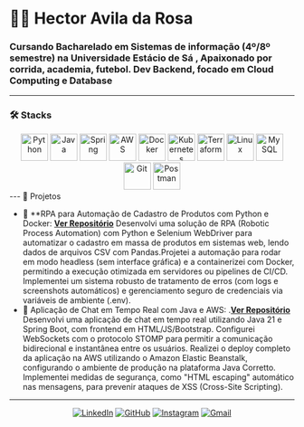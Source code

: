   
# 👨‍💻 Hector Avila da Rosa 
### Cursando Bacharelado em Sistemas de informação (4º/8º semestre) na Universidade Estácio de Sá , Apaixonado por corrida, academia, futebol. Dev Backend, focado em Cloud Computing e Database

</div>

---

### 🛠️ Stacks

<div align="center" style="display:inline_block">
  <img src="https://skillicons.dev/icons?i=python" width="48" height="48" alt="Python" />
  <img src="https://skillicons.dev/icons?i=java" width="48" height="48" alt="Java" />
  <img src="https://skillicons.dev/icons?i=spring" width="48" height="48" alt="Spring" />
  <img src="https://skillicons.dev/icons?i=aws" width="48" height="48" alt="AWS" />
  <img src="https://skillicons.dev/icons?i=docker" width="48" height="48" alt="Docker" />
  <img src="https://skillicons.dev/icons?i=kubernetes" width="48" height="48" alt="Kubernetes" />
  <img src="https://skillicons.dev/icons?i=terraform" width="48" height="48" alt="Terraform" />
  <img src="https://skillicons.dev/icons?i=linux" width="48" height="48" alt="Linux" />
  <img src="https://skillicons.dev/icons?i=mysql" width="48" height="48" alt="MySQL" />
  <img src="https://skillicons.dev/icons?i=git" width="48" height="48" alt="Git" />
  <img src="https://skillicons.dev/icons?i=postman" width="48" height="48" alt="Postman" />
</div>
---
 📂 Projetos 

- 💬 **RPA para Automação de Cadastro de Produtos com Python e Docker:  **[Ver Repositório](https://github.com/hectoravilar/automacao-tarefas-py)**
Desenvolvi uma solução de RPA (Robotic Process Automation) com Python e Selenium WebDriver para automatizar o
cadastro em massa de produtos em sistemas web, lendo dados de arquivos CSV com Pandas.Projetei a automação para
rodar em modo headless (sem interface gráfica) e a containerizei com Docker, permitindo a execução otimizada em
servidores ou pipelines de CI/CD.
Implementei um sistema robusto de tratamento de erros (com logs e screenshots automáticos) e gerenciamento seguro de
credenciais via variáveis de ambiente (.env). 
- 🤖 Aplicação de Chat em Tempo Real com Java e AWS: .**[Ver Repositório](https://github.com/hectoravilar/livechat.git)**
Desenvolvi uma aplicação de chat em tempo real utilizando Java 21 e Spring Boot, com frontend em HTML/JS/Bootstrap.
Configurei WebSockets com o protocolo STOMP para permitir a comunicação bidirecional e instantânea entre os usuários.
Realizei o deploy completo da aplicação na AWS utilizando o Amazon Elastic Beanstalk, configurando o ambiente de
produção na plataforma Java Corretto. Implementei medidas de segurança, como "HTML escaping" automático nas
mensagens, para prevenir ataques de XSS (Cross-Site Scripting).

---
<div align="center">

<a href="https://www.linkedin.com/in/hector-avila-7bb0192b9" target="_blank"><img src="https://skillicons.dev/icons?i=linkedin" alt="LinkedIn" /></a>
<a href="https://github.com/hectoravilar" target="_blank"><img src="https://skillicons.dev/icons?i=github" alt="GitHub" /></a>
<a href="https://www.instagram.com/hectoravlr" target="_blank"><img src="https://skillicons.dev/icons?i=instagram" alt="Instagram" /></a>
<a href="mailto:hectoravllr@gmail.com" target="_blank"><img src="https://skillicons.dev/icons?i=gmail" alt="Gmail" /></a>
 
</div>
